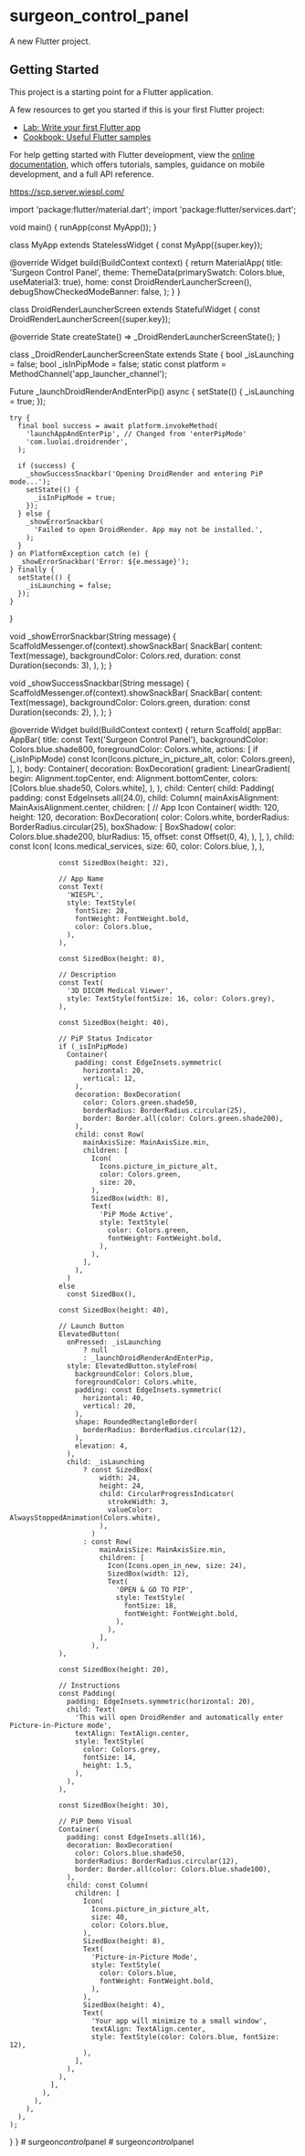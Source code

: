 # surgeon_control_panel

A new Flutter project.

## Getting Started

This project is a starting point for a Flutter application.

A few resources to get you started if this is your first Flutter project:

- [Lab: Write your first Flutter app](https://docs.flutter.dev/get-started/codelab)
- [Cookbook: Useful Flutter samples](https://docs.flutter.dev/cookbook)

For help getting started with Flutter development, view the
[online documentation](https://docs.flutter.dev/), which offers tutorials,
samples, guidance on mobile development, and a full API reference.



https://scp.server.wiespl.com/





import 'package:flutter/material.dart';
import 'package:flutter/services.dart';

void main() {
  runApp(const MyApp());
}

class MyApp extends StatelessWidget {
  const MyApp({super.key});

  @override
  Widget build(BuildContext context) {
    return MaterialApp(
      title: 'Surgeon Control Panel',
      theme: ThemeData(primarySwatch: Colors.blue, useMaterial3: true),
      home: const DroidRenderLauncherScreen(),
      debugShowCheckedModeBanner: false,
    );
  }
}

class DroidRenderLauncherScreen extends StatefulWidget {
  const DroidRenderLauncherScreen({super.key});

  @override
  State<DroidRenderLauncherScreen> createState() =>
      _DroidRenderLauncherScreenState();
}

class _DroidRenderLauncherScreenState extends State<DroidRenderLauncherScreen> {
  bool _isLaunching = false;
  bool _isInPipMode = false;
  static const platform = MethodChannel('app_launcher_channel');

  Future<void> _launchDroidRenderAndEnterPip() async {
    setState(() {
      _isLaunching = true;
    });

    try {
      final bool success = await platform.invokeMethod(
        'launchAppAndEnterPip', // Changed from 'enterPipMode'
        'com.luolai.droidrender',
      );

      if (success) {
        _showSuccessSnackbar('Opening DroidRender and entering PiP mode...');
        setState(() {
          _isInPipMode = true;
        });
      } else {
        _showErrorSnackbar(
          'Failed to open DroidRender. App may not be installed.',
        );
      }
    } on PlatformException catch (e) {
      _showErrorSnackbar('Error: ${e.message}');
    } finally {
      setState(() {
        _isLaunching = false;
      });
    }
  }

  void _showErrorSnackbar(String message) {
    ScaffoldMessenger.of(context).showSnackBar(
      SnackBar(
        content: Text(message),
        backgroundColor: Colors.red,
        duration: const Duration(seconds: 3),
      ),
    );
  }

  void _showSuccessSnackbar(String message) {
    ScaffoldMessenger.of(context).showSnackBar(
      SnackBar(
        content: Text(message),
        backgroundColor: Colors.green,
        duration: const Duration(seconds: 2),
      ),
    );
  }

  @override
  Widget build(BuildContext context) {
    return Scaffold(
      appBar: AppBar(
        title: const Text('Surgeon Control Panel'),
        backgroundColor: Colors.blue.shade800,
        foregroundColor: Colors.white,
        actions: [
          if (_isInPipMode)
            const Icon(Icons.picture_in_picture_alt, color: Colors.green),
        ],
      ),
      body: Container(
        decoration: BoxDecoration(
          gradient: LinearGradient(
            begin: Alignment.topCenter,
            end: Alignment.bottomCenter,
            colors: [Colors.blue.shade50, Colors.white],
          ),
        ),
        child: Center(
          child: Padding(
            padding: const EdgeInsets.all(24.0),
            child: Column(
              mainAxisAlignment: MainAxisAlignment.center,
              children: [
                // App Icon
                Container(
                  width: 120,
                  height: 120,
                  decoration: BoxDecoration(
                    color: Colors.white,
                    borderRadius: BorderRadius.circular(25),
                    boxShadow: [
                      BoxShadow(
                        color: Colors.blue.shade200,
                        blurRadius: 15,
                        offset: const Offset(0, 4),
                      ),
                    ],
                  ),
                  child: const Icon(
                    Icons.medical_services,
                    size: 60,
                    color: Colors.blue,
                  ),
                ),

                const SizedBox(height: 32),

                // App Name
                const Text(
                  'WIESPL',
                  style: TextStyle(
                    fontSize: 28,
                    fontWeight: FontWeight.bold,
                    color: Colors.blue,
                  ),
                ),

                const SizedBox(height: 8),

                // Description
                const Text(
                  '3D DICOM Medical Viewer',
                  style: TextStyle(fontSize: 16, color: Colors.grey),
                ),

                const SizedBox(height: 40),

                // PiP Status Indicator
                if (_isInPipMode)
                  Container(
                    padding: const EdgeInsets.symmetric(
                      horizontal: 20,
                      vertical: 12,
                    ),
                    decoration: BoxDecoration(
                      color: Colors.green.shade50,
                      borderRadius: BorderRadius.circular(25),
                      border: Border.all(color: Colors.green.shade200),
                    ),
                    child: const Row(
                      mainAxisSize: MainAxisSize.min,
                      children: [
                        Icon(
                          Icons.picture_in_picture_alt,
                          color: Colors.green,
                          size: 20,
                        ),
                        SizedBox(width: 8),
                        Text(
                          'PiP Mode Active',
                          style: TextStyle(
                            color: Colors.green,
                            fontWeight: FontWeight.bold,
                          ),
                        ),
                      ],
                    ),
                  )
                else
                  const SizedBox(),

                const SizedBox(height: 40),

                // Launch Button
                ElevatedButton(
                  onPressed: _isLaunching
                      ? null
                      : _launchDroidRenderAndEnterPip,
                  style: ElevatedButton.styleFrom(
                    backgroundColor: Colors.blue,
                    foregroundColor: Colors.white,
                    padding: const EdgeInsets.symmetric(
                      horizontal: 40,
                      vertical: 20,
                    ),
                    shape: RoundedRectangleBorder(
                      borderRadius: BorderRadius.circular(12),
                    ),
                    elevation: 4,
                  ),
                  child: _isLaunching
                      ? const SizedBox(
                          width: 24,
                          height: 24,
                          child: CircularProgressIndicator(
                            strokeWidth: 3,
                            valueColor: AlwaysStoppedAnimation(Colors.white),
                          ),
                        )
                      : const Row(
                          mainAxisSize: MainAxisSize.min,
                          children: [
                            Icon(Icons.open_in_new, size: 24),
                            SizedBox(width: 12),
                            Text(
                              'OPEN & GO TO PIP',
                              style: TextStyle(
                                fontSize: 18,
                                fontWeight: FontWeight.bold,
                              ),
                            ),
                          ],
                        ),
                ),

                const SizedBox(height: 20),

                // Instructions
                const Padding(
                  padding: EdgeInsets.symmetric(horizontal: 20),
                  child: Text(
                    'This will open DroidRender and automatically enter Picture-in-Picture mode',
                    textAlign: TextAlign.center,
                    style: TextStyle(
                      color: Colors.grey,
                      fontSize: 14,
                      height: 1.5,
                    ),
                  ),
                ),

                const SizedBox(height: 30),

                // PiP Demo Visual
                Container(
                  padding: const EdgeInsets.all(16),
                  decoration: BoxDecoration(
                    color: Colors.blue.shade50,
                    borderRadius: BorderRadius.circular(12),
                    border: Border.all(color: Colors.blue.shade100),
                  ),
                  child: const Column(
                    children: [
                      Icon(
                        Icons.picture_in_picture_alt,
                        size: 40,
                        color: Colors.blue,
                      ),
                      SizedBox(height: 8),
                      Text(
                        'Picture-in-Picture Mode',
                        style: TextStyle(
                          color: Colors.blue,
                          fontWeight: FontWeight.bold,
                        ),
                      ),
                      SizedBox(height: 4),
                      Text(
                        'Your app will minimize to a small window',
                        textAlign: TextAlign.center,
                        style: TextStyle(color: Colors.blue, fontSize: 12),
                      ),
                    ],
                  ),
                ),
              ],
            ),
          ),
        ),
      ),
    );
  }
}
     #   s u r g e o n _ c o n t r o l _ p a n e l  
 #   s u r g e o n _ c o n t r o l _ p a n e l  
 